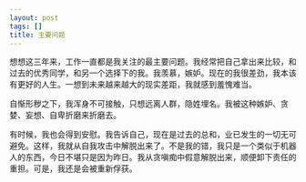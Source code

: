 ```yaml
---
layout: post
tags: []
title: 主要问题
---
```


想想这三年来，工作一直都是我关注的最主要问题。我经常把自己拿出来比较，和过去的优秀同学，和另一个选择下的我。我羡慕，嫉妒。现在的我很差劲，我本该有更好的人生。一想到未来越来越大的现实差距，我就感到羞愧难当。

自惭形秽之下，我浑身不可接触，只想远离人群，隐姓埋名。我被这种嫉妒、贪婪、妄想、自卑折磨来折磨去。

有时候，我也会得到安慰。我告诉自己，现在是过去的总和，业已发生的一切无可避免。这样，我就从自我攻击中解脱出来了。不是我的错，我只是一个类似于机器人的东西，今日不堪只是因为昨日。我从贪嗔痴中假意解脱出来，顺便卸下责任的重担。可是，我还是会被重新俘获。

